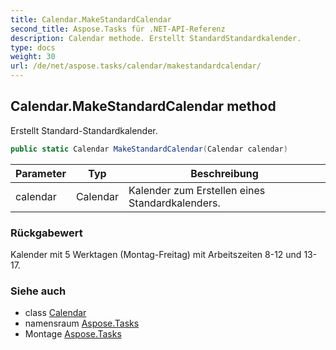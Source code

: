 ```yaml
---
title: Calendar.MakeStandardCalendar
second_title: Aspose.Tasks für .NET-API-Referenz
description: Calendar methode. Erstellt StandardStandardkalender.
type: docs
weight: 30
url: /de/net/aspose.tasks/calendar/makestandardcalendar/
---
```

## Calendar.MakeStandardCalendar method

Erstellt Standard-Standardkalender.

```csharp
public static Calendar MakeStandardCalendar(Calendar calendar)
```

| Parameter | Typ | Beschreibung |
| --- | --- | --- |
| calendar | Calendar | Kalender zum Erstellen eines Standardkalenders. |

### Rückgabewert

Kalender mit 5 Werktagen (Montag-Freitag) mit Arbeitszeiten 8-12 und 13-17.

### Siehe auch

* class [Calendar](../)
* namensraum [Aspose.Tasks](../../calendar/)
* Montage [Aspose.Tasks](../../../)



